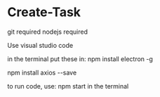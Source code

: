 # Create-Task

git required
nodejs required

Use visual studio code

in the terminal put these in:
npm install electron -g

npm install axios --save

to run code, use: npm start
in the terminal

